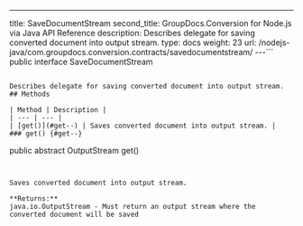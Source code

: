 ---
title: SaveDocumentStream
second_title: GroupDocs.Conversion for Node.js via Java API Reference
description: Describes delegate for saving converted document into output stream.
type: docs
weight: 23
url: /nodejs-java/com.groupdocs.conversion.contracts/savedocumentstream/
---```
public interface SaveDocumentStream
```

Describes delegate for saving converted document into output stream.
## Methods

| Method | Description |
| --- | --- |
| [get()](#get--) | Saves converted document into output stream. |
### get() {#get--}
```
public abstract OutputStream get()
```


Saves converted document into output stream.

**Returns:**
java.io.OutputStream - Must return an output stream where the converted document will be saved
